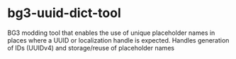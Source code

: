 # bg3-uuid-dict-tool
BG3 modding tool that enables the use of unique placeholder names in places where a UUID or localization handle is expected. Handles generation of IDs (UUIDv4) and storage/reuse of placeholder names
